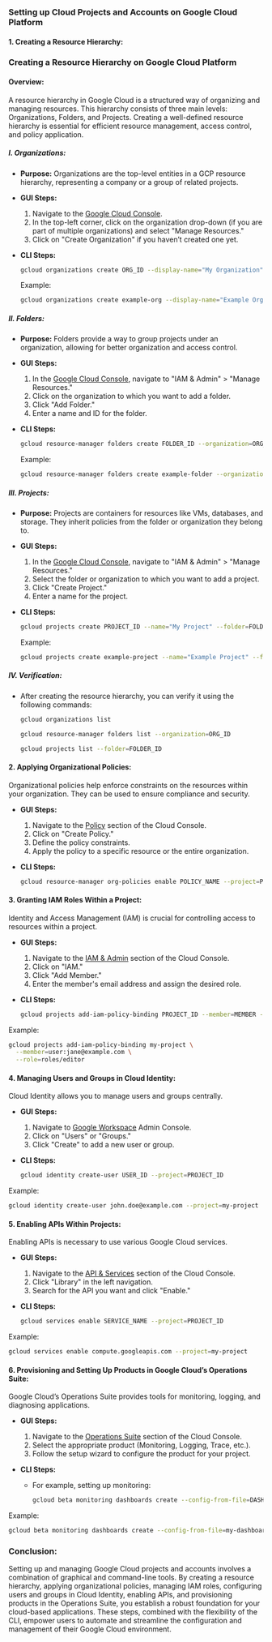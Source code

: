 ### Setting up Cloud Projects and Accounts on Google Cloud Platform

#### 1. **Creating a Resource Hierarchy:**
   ### Creating a Resource Hierarchy on Google Cloud Platform

#### Overview:

A resource hierarchy in Google Cloud is a structured way of organizing and managing resources. This hierarchy consists of three main levels: Organizations, Folders, and Projects. Creating a well-defined resource hierarchy is essential for efficient resource management, access control, and policy application.

##### I. **Organizations:**

- **Purpose:** Organizations are the top-level entities in a GCP resource hierarchy, representing a company or a group of related projects.
  
- **GUI Steps:**
  1. Navigate to the [Google Cloud Console](https://console.cloud.google.com/).
  2. In the top-left corner, click on the organization drop-down (if you are part of multiple organizations) and select "Manage Resources."
  3. Click on "Create Organization" if you haven’t created one yet.

- **CLI Steps:**
  ```bash
  gcloud organizations create ORG_ID --display-name="My Organization"
  ```

  Example:
  ```bash
  gcloud organizations create example-org --display-name="Example Organization"
  ```

##### II. **Folders:**

- **Purpose:** Folders provide a way to group projects under an organization, allowing for better organization and access control.

- **GUI Steps:**
  1. In the [Google Cloud Console](https://console.cloud.google.com/), navigate to "IAM & Admin" > "Manage Resources."
  2. Click on the organization to which you want to add a folder.
  3. Click "Add Folder."
  4. Enter a name and ID for the folder.

- **CLI Steps:**
  ```bash
  gcloud resource-manager folders create FOLDER_ID --organization=ORG_ID --display-name="My Folder"
  ```

  Example:
  ```bash
  gcloud resource-manager folders create example-folder --organization=example-org --display-name="Example Folder"
  ```

##### III. **Projects:**

- **Purpose:** Projects are containers for resources like VMs, databases, and storage. They inherit policies from the folder or organization they belong to.

- **GUI Steps:**
  1. In the [Google Cloud Console](https://console.cloud.google.com/), navigate to "IAM & Admin" > "Manage Resources."
  2. Select the folder or organization to which you want to add a project.
  3. Click "Create Project."
  4. Enter a name for the project.

- **CLI Steps:**
  ```bash
  gcloud projects create PROJECT_ID --name="My Project" --folder=FOLDER_ID
  ```

  Example:
  ```bash
  gcloud projects create example-project --name="Example Project" --folder=example-folder
  ```

##### IV. **Verification:**

- After creating the resource hierarchy, you can verify it using the following commands:

  ```bash
  gcloud organizations list
  ```

  ```bash
  gcloud resource-manager folders list --organization=ORG_ID
  ```

  ```bash
  gcloud projects list --folder=FOLDER_ID
  ```


#### 2. **Applying Organizational Policies:**
   Organizational policies help enforce constraints on the resources within your organization. They can be used to ensure compliance and security.

   - **GUI Steps:**
     1. Navigate to the [Policy](https://console.cloud.google.com/iam-admin/policies) section of the Cloud Console.
     2. Click on "Create Policy."
     3. Define the policy constraints.
     4. Apply the policy to a specific resource or the entire organization.

   - **CLI Steps:**
     ```bash
     gcloud resource-manager org-policies enable POLICY_NAME --project=PROJECT_ID
     ```

#### 3. **Granting IAM Roles Within a Project:**
   Identity and Access Management (IAM) is crucial for controlling access to resources within a project.

   - **GUI Steps:**
     1. Navigate to the [IAM & Admin](https://console.cloud.google.com/iam-admin) section of the Cloud Console.
     2. Click on "IAM."
     3. Click "Add Member."
     4. Enter the member's email address and assign the desired role.

   - **CLI Steps:**
     ```bash
     gcloud projects add-iam-policy-binding PROJECT_ID --member=MEMBER --role=ROLE
     ```

   Example:
   ```bash
   gcloud projects add-iam-policy-binding my-project \
     --member=user:jane@example.com \
     --role=roles/editor
   ```

#### 4. **Managing Users and Groups in Cloud Identity:**
   Cloud Identity allows you to manage users and groups centrally.

   - **GUI Steps:**
     1. Navigate to [Google Workspace](https://admin.google.com/ac/home) Admin Console.
     2. Click on "Users" or "Groups."
     3. Click "Create" to add a new user or group.

   - **CLI Steps:**
     ```bash
     gcloud identity create-user USER_ID --project=PROJECT_ID
     ```

   Example:
   ```bash
   gcloud identity create-user john.doe@example.com --project=my-project
   ```

#### 5. **Enabling APIs Within Projects:**
   Enabling APIs is necessary to use various Google Cloud services.

   - **GUI Steps:**
     1. Navigate to the [API & Services](https://console.cloud.google.com/apis) section of the Cloud Console.
     2. Click "Library" in the left navigation.
     3. Search for the API you want and click "Enable."

   - **CLI Steps:**
     ```bash
     gcloud services enable SERVICE_NAME --project=PROJECT_ID
     ```

   Example:
   ```bash
   gcloud services enable compute.googleapis.com --project=my-project
   ```

#### 6. **Provisioning and Setting Up Products in Google Cloud’s Operations Suite:**
   Google Cloud’s Operations Suite provides tools for monitoring, logging, and diagnosing applications.

   - **GUI Steps:**
     1. Navigate to the [Operations Suite](https://console.cloud.google.com/operations) section of the Cloud Console.
     2. Select the appropriate product (Monitoring, Logging, Trace, etc.).
     3. Follow the setup wizard to configure the product for your project.

   - **CLI Steps:**
     - For example, setting up monitoring:
       ```bash
       gcloud beta monitoring dashboards create --config-from-file=DASHBOARD_CONFIG_FILE
       ```

   Example:
   ```bash
   gcloud beta monitoring dashboards create --config-from-file=my-dashboard-config.yaml
   ```

### Conclusion:
Setting up and managing Google Cloud projects and accounts involves a combination of graphical and command-line tools. By creating a resource hierarchy, applying organizational policies, managing IAM roles, configuring users and groups in Cloud Identity, enabling APIs, and provisioning products in the Operations Suite, you establish a robust foundation for your cloud-based applications. These steps, combined with the flexibility of the CLI, empower users to automate and streamline the configuration and management of their Google Cloud environment.
